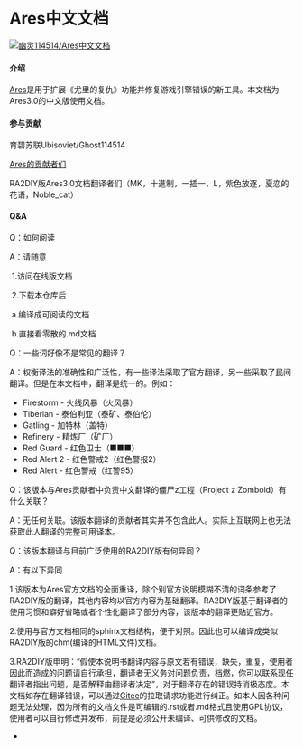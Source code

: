 # Ares中文文档

[![幽灵114514/Ares中文文档](https://gitee.com/ghost114514/ares-chinese-documents/widgets/widget_card.svg?colors=4183c4,ffffff,ffffff,e3e9ed,666666,9b9b9b)](https://gitee.com/ghost114514/ares-chinese-documents)

#### 介绍

[Ares](http://ares-developers.github.io/Ares-docs/)是用于扩展《尤里的复仇》功能并修复游戏引擎错误的新工具。本文档为Ares3.0的中文版使用文档。

#### 参与贡献

育碧苏联Ubisoviet/Ghost114514

 [Ares的贡献者们](http://ares-developers.github.io/Ares-docs/credits.html) 

RA2DIY版Ares3.0文档翻译者们（MK，十進制，一插一，L，紫色放逐，夏恋的花语，Noble_cat）


#### Q&A

Q：如何阅读

A：请随意

​	1.访问在线版文档

​	2.下载本仓库后

​		a.编译成可阅读的文档

​		b.直接看零散的.md文档

Q：一些词好像不是常见的翻译？

A：权衡译法的准确性和广泛性，有一些译法采取了官方翻译，另一些采取了民间翻译。但是在本文档中，翻译是统一的。例如：

- Firestorm - 火线风暴（火风暴）
- Tiberian - 泰伯利亚（泰矿、泰伯伦）
- Gatling - 加特林（盖特）
- Refinery - 精炼厂（矿厂）
- Red Guard - 红色卫士（■■■）
- Red Alert 2 - 红色警戒2（红色警报2）
- Red Alert - 红色警戒（红警95）

Q：该版本与Ares贡献者中负责中文翻译的僵尸z工程（Project z Zomboid）有什么关联？

A：无任何关联。该版本翻译的贡献者其实并不包含此人。实际上互联网上也无法获取此人翻译的完整可用译本。

Q：该版本翻译与目前广泛使用的RA2DIY版有何异同？

A：有以下异同

​	1.该版本为Ares官方文档的全面重译，除个别官方说明模糊不清的词条参考了RA2DIY版的翻译，其他内容均以官方内容为基础翻译。RA2DIY版基于翻译者的使用习惯和癖好省略或者个性化翻译了部分内容，该版本的翻译更贴近官方。

​	2.使用与官方文档相同的sphinx文档结构，便于对照。因此也可以编译成类似RA2DIY版的chm(编译的HTML文件)文档。

​	3.RA2DIY版申明：“假使本说明书翻译内容与原文若有错误，缺失，重复，使用者因此而造成的问题请自行承担，翻译者无义务对问题负责，档燃，你可以联系现任翻译者指出问题，是否解释由翻译者决定”，对于翻译存在的错误持消极态度。本文档如存在翻译错误，可以通过[Gitee](https://gitee.com/ghost114514/ares-chinese-documents/pulls)的拉取请求功能进行纠正。如本人因各种问题无法处理，因为所有的文档文件是可编辑的.rst或者.md格式且使用GPL协议，使用者可以自行修改并发布，前提是必须公开未编译、可供修改的文档。

- 
